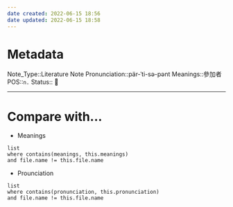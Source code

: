 ```yaml
---
date created: 2022-06-15 18:56
date updated: 2022-06-15 18:58
---
```


# Metadata

Note_Type::Literature Note
Pronunciation::pär-ˈti-sə-pənt
Meanings::參加者
POS::`n.`
Status:: 👶

---

# Compare with...

- Meanings

```dataview
list
where contains(meanings, this.meanings)
and file.name != this.file.name
```

- Prounciation

```dataview
list
where contains(pronunciation, this.pronunciation)
and file.name != this.file.name
```
